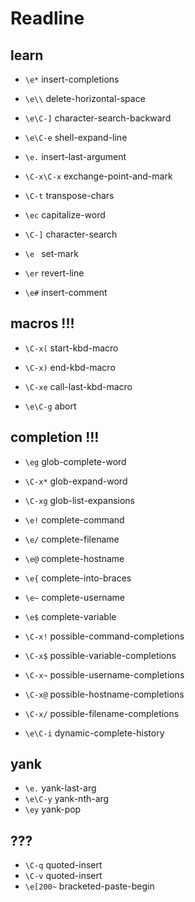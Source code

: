 # Readline

## learn 

- `\e*` insert-completions
- `\e\\` delete-horizontal-space
- `\e\C-]` character-search-backward
- `\e\C-e` shell-expand-line
- `\e.` insert-last-argument
- `\C-x\C-x` exchange-point-and-mark
- `\C-t` transpose-chars
- `\ec` capitalize-word
- `\C-]` character-search
- `\e ` set-mark
- `\er` revert-line

- `\e#` insert-comment

## macros !!!

- `\C-x(` start-kbd-macro
- `\C-x)` end-kbd-macro
- `\C-xe` call-last-kbd-macro

- `\e\C-g` abort

## completion !!!

- `\eg` glob-complete-word
- `\C-x*` glob-expand-word
- `\C-xg` glob-list-expansions

- `\e!` complete-command
- `\e/` complete-filename
- `\e@` complete-hostname
- `\e{` complete-into-braces
- `\e~` complete-username
- `\e$` complete-variable

- `\C-x!` possible-command-completions
- `\C-x$` possible-variable-completions
- `\C-x~` possible-username-completions
- `\C-x@` possible-hostname-completions
- `\C-x/` possible-filename-completions

- `\e\C-i` dynamic-complete-history

## yank

- `\e.` yank-last-arg
- `\e\C-y` yank-nth-arg
- `\ey` yank-pop

## ???

- `\C-q` quoted-insert
- `\C-v` quoted-insert
- `\e[200~` bracketed-paste-begin

<!-- vim foldmethod=marker foldmarker={,} nospell
